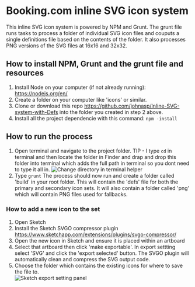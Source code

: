 # Booking.com inline SVG icon system 

This inline SVG icon system is powered by NPM and Grunt.  The grunt file runs tasks to process a folder of individual SVG icon files and couputs a single definitions file <def> based on the contents of the folder.  It also processes PNG versions of the SVG files at 16x16 and 32x32.

## How to install NPM, Grunt and the grunt file and resources

1. Install Node on your computer (if not already running): https://nodejs.org/en/
2. Create a folder on your computer like 'icons' or similar.
3. Clone or download this repo https://github.com/johnasp/Inline-SVG-system-with-Defs into the folder you created in step 2 above. 
4. Install all the project dependencie with this command:  `npm -install`

## How to run the process 
1. Open terminal and navigate to the project folder.  TIP - I type `cd` in terminal and then locate the folder in Finder and drap and drop this folder into terminal which adds the full path in terminal so you dont need to type it all in. 
![Change directory in terminal helper](https://res.cloudinary.com/john73/image/upload/v1549893965/Feb-11-2019_14-04-58_vr4v1j.gif "Change directory in terminal helper instructions")
2. Type `grunt`  The process should now run and create a folder called 'build' in your root folder.  This will contain the 'defs' file for both the primary and secondary icon sets.  It will also contain a folder called 'png' which will contain PNG files used for fallbacks. 

### How to add a new icon to the set

1. Open Sketch
2. Install the Sketch SVGO compressor plugin https://www.sketchapp.com/extensions/plugins/svgo-compressor/
3. Open the new icon in Sketch and ensure it is placed within an artboard
3. Select that artboard then click 'make exportable'.  In export settting select 'SVG' and click the 'export selected' button. The SVGO plugin will automatically clean and compress the SVG output code.  
5. Choose the folder which contains the existing icons for where to save the file to.   
![Sketch export setting panel](https://res.cloudinary.com/john73/image/upload/v1549892107/export-settings_z3gzsh.png "Export setting panel")